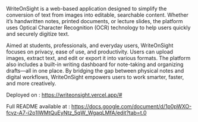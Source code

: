 WriteOnSight is a web-based application designed to simplify the conversion of text from images into editable, searchable content. Whether it’s handwritten notes, printed documents, or lecture slides, the platform uses Optical Character Recognition (OCR) technology to help users quickly and securely digitize text.

Aimed at students, professionals, and everyday users, WriteOnSight focuses on privacy, ease of use, and productivity. Users can upload images, extract text, and edit or export it into various formats. The platform also includes a built-in writing dashboard for note-taking and organizing drafts—all in one place. By bridging the gap between physical notes and digital workflows, WriteOnSight empowers users to work smarter, faster, and more creatively.

Deployed on : https://writeonsight.vercel.app/#

Full README available at : https://docs.google.com/document/d/1p0pWXO-fcvz-A7-i2o1IWMtQuEyNtz_5qW_WgaqLMfA/edit?tab=t.0
